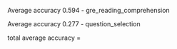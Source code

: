 Average accuracy 0.594 - gre_reading_comprehension

Average accuracy 0.277 - question_selection

total average accuracy =
